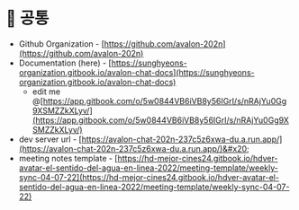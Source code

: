 # 🤣 공통

* Github Organization - [https://github.com/avalon-202n](https://github.com/avalon-202n)
* Documentation (here) - [https://sunghyeons-organization.gitbook.io/avalon-chat-docs](https://sunghyeons-organization.gitbook.io/avalon-chat-docs)
  * edit me @[https://app.gitbook.com/o/5w0844VB6iVB8y56IGrI/s/nRAjYu0Gg9XSMZZkXLyv/](https://app.gitbook.com/o/5w0844VB6iVB8y56IGrI/s/nRAjYu0Gg9XSMZZkXLyv/)
* dev server url - [https://avalon-chat-202n-237c5z6xwa-du.a.run.app/](https://avalon-chat-202n-237c5z6xwa-du.a.run.app/)&#x20;
* meeting notes template - [https://hd-mejor-cines24.gitbook.io/hdver-avatar-el-sentido-del-agua-en-linea-2022/meeting-template/weekly-sync-04-07-22](https://hd-mejor-cines24.gitbook.io/hdver-avatar-el-sentido-del-agua-en-linea-2022/meeting-template/weekly-sync-04-07-22)
